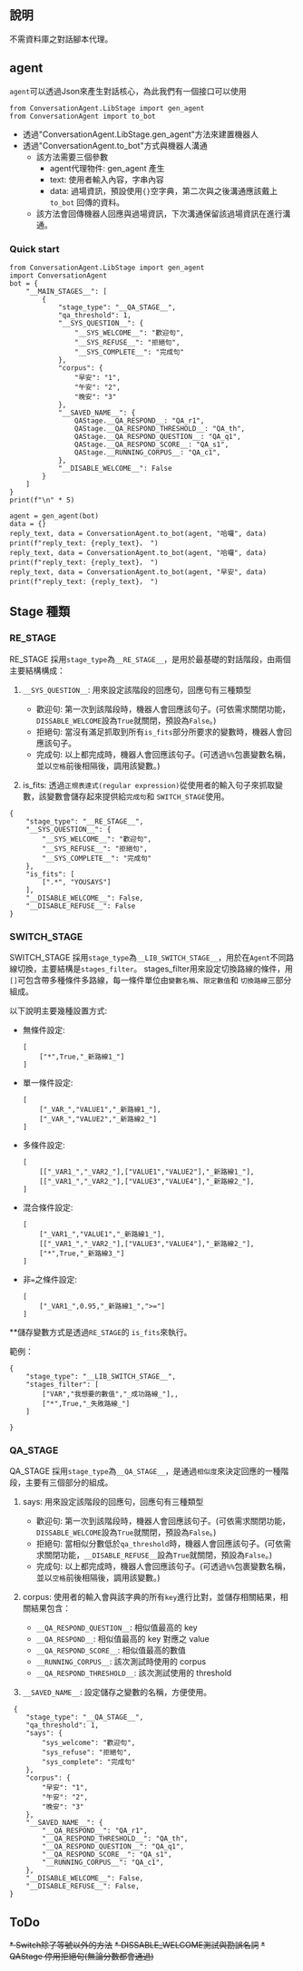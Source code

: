 ## 說明
不需資料庫之對話腳本代理。

## agent
`agent`可以透過Json來產生對話核心，為此我們有一個接口可以使用
```
from ConversationAgent.LibStage import gen_agent
from ConversationAgent import to_bot
```
- 透過"ConversationAgent.LibStage.gen_agent"方法來建置機器人
- 透過"ConversationAgent.to_bot"方式與機器人溝通
    - 該方法需要三個參數
        - agent代理物件: gen_agent 產生
        - text: 使用者輸入內容，字串內容
        - data: 過場資訊，預設使用`{}`空字典，第二次與之後溝通應該戴上 `to_bot` 回傳的資料。
    - 該方法會回傳機器人回應與過場資訊，下次溝通保留該過場資訊在進行溝通。
    
### Quick start
```
from ConversationAgent.LibStage import gen_agent
import ConversationAgent
bot = {
    "__MAIN_STAGES__": [
        {
            "stage_type": "__QA_STAGE__",
            "qa_threshold": 1,
            "__SYS_QUESTION__": {
                "__SYS_WELCOME__": "歡迎句",
                "__SYS_REFUSE__": "拒絕句",
                "__SYS_COMPLETE__": "完成句"
            },
            "corpus": {
                "早安": "1",
                "午安": "2",
                "晚安": "3"
            },
            "__SAVED_NAME__": {
                QAStage.__QA_RESPOND__: "QA_r1",
                QAStage.__QA_RESPOND_THRESHOLD__: "QA_th",
                QAStage.__QA_RESPOND_QUESTION__: "QA_q1",
                QAStage.__QA_RESPOND_SCORE__: "QA_s1",
                QAStage.__RUNNING_CORPUS__: "QA_c1",
            },
            "__DISABLE_WELCOME__": False
        }
    ]
}
print(f"\n" * 5)

agent = gen_agent(bot)
data = {}
reply_text, data = ConversationAgent.to_bot(agent, "哈囉", data)
print(f"reply_text: {reply_text}， ")
reply_text, data = ConversationAgent.to_bot(agent, "哈囉", data)
print(f"reply_text: {reply_text}， ")
reply_text, data = ConversationAgent.to_bot(agent, "早安", data)
print(f"reply_text: {reply_text}， ")
```

## Stage 種類
### RE_STAGE

RE_STAGE 採用`stage_type`為`__RE_STAGE__`，是用於最基礎的對話階段，由兩個主要結構構成：
1. `__SYS_QUESTION__`: 用來設定該階段的回應句，回應句有三種類型
   * 歡迎句: 第一次到該階段時，機器人會回應該句子。(可依需求關閉功能，`DISSABLE_WELCOME`設為`True`就關閉，預設為`False`。)
   * 拒絕句: 當沒有滿足抓取到所有`is_fits`部分所要求的變數時，機器人會回應該句子。
   * 完成句: 以上都完成時，機器人會回應該句子。(可透過`%%`包裹變數名稱，並以`空格`前後相隔後，調用該變數。)

2. is_fits: 透過`正規表達式(regular expression)`從使用者的輸入句子來抓取變數，該變數會儲存起來提供給`完成句`和 `SWITCH_STAGE`使用。


```
{
    "stage_type": "__RE_STAGE__",
    "__SYS_QUESTION__": {
        "__SYS_WELCOME__": "歡迎句",
        "__SYS_REFUSE__": "拒絕句",
        "__SYS_COMPLETE__": "完成句"
    },
    "is_fits": [
        [".*", "YOUSAYS"]
    ],
    "__DISABLE_WELCOME__": False,
    "__DISABLE_REFUSE__": False
}
```

### SWITCH_STAGE

SWITCH_STAGE 採用`stage_type`為`__LIB_SWITCH_STAGE__`，用於在`Agent`不同路線切換，主要結構是`stages_filter`。 stages_filter用來設定切換路線的條件，用`[]`可包含帶多種條件多路線，每一條件單位由`變數名稱`、`限定數值`和 `切換路線`三部分組成。

以下說明主要幾種設置方式:
* 無條件設定:
    ```
    [
        ["*",True,"_新路線1_"]
    ]
    ```
* 單一條件設定:
    ```
    [
        ["_VAR_","VALUE1","_新路線1_"],
        ["_VAR_","VALUE2","_新路線2_"]
    ]
    ```
* 多條件設定:
    ```
    [
        [["_VAR1_","_VAR2_"],["VALUE1","VALUE2"],"_新路線1_"],
        [["_VAR1_","_VAR2_"],["VALUE3","VALUE4"],"_新路線2_"],
    ]
    ```
* 混合條件設定:
    ```
    [
        ["_VAR1_","VALUE1","_新路線1_"],
        [["_VAR1_","_VAR2_"],["VALUE3","VALUE4"],"_新路線2_"],
        ["*",True,"_新路線3_"]
    ]
    ```
* 非`=`之條件設定:
    ```
    [
        ["_VAR1_",0.95,"_新路線1_",">="]
    ]
    ```
**儲存變數方式是透過`RE_STAGE`的 `is_fits`來執行。

範例：
```
{
    "stage_type": "__LIB_SWITCH_STAGE__",
    "stages_filter": [
        ["VAR","我想要的數值","_成功路線_"],,
        ["*",True,"_失敗路線_"]
    ]

}
```

### QA_STAGE
QA_STAGE 採用`stage_type`為`__QA_STAGE__`，是通過`相似度`來決定回應的一種階段，主要有三個部分的組成。
1. says: 用來設定該階段的回應句，回應句有三種類型
   * 歡迎句: 第一次到該階段時，機器人會回應該句子。(可依需求關閉功能，`DISSABLE_WELCOME`設為`True`就關閉，預設為`False`。)
   * 拒絕句: 當相似分數低於`qa_threshold`時，機器人會回應該句子。(可依需求關閉功能，`__DISABLE_REFUSE__`設為`True`就關閉，預設為`False`。)
   * 完成句: 以上都完成時，機器人會回應該句子。(可透過`%%`包裹變數名稱，並以`空格`前後相隔後，調用該變數。)

2. corpus: 使用者的輸入會與該字典的所有`key`進行比對，並儲存相關結果，相關結果包含：
    * `__QA_RESPOND_QUESTION__`: 相似值最高的 key
    * `__QA_RESPOND__`: 相似值最高的 key 對應之 value
    * `__QA_RESPOND_SCORE__`: 相似值最高的數值
    * `__RUNNING_CORPUS__`: 該次測試時使用的 corpus
    * `__QA_RESPOND_THRESHOLD__`: 該次測試使用的 threshold
    
3. `__SAVED_NAME__`: 設定儲存之變數的名稱，方便使用。


```
 {
    "stage_type": "__QA_STAGE__",
    "qa_threshold": 1,
    "says": {
        "sys_welcome": "歡迎句",
        "sys_refuse": "拒絕句",
        "sys_complete": "完成句"
    },
    "corpus": {
        "早安": "1",
        "午安": "2",
        "晚安": "3"
    },
    "__SAVED_NAME__": {
        "__QA_RESPOND__": "QA_r1",
        "__QA_RESPOND_THRESHOLD__": "QA_th",
        "__QA_RESPOND_QUESTION__": "QA_q1",
        "__QA_RESPOND_SCORE__": "QA_s1",
        "__RUNNING_CORPUS__": "QA_c1",
    },
    "__DISABLE_WELCOME__": False,
    "__DISABLE_REFUSE__": False,
}
```



## ToDo

~~* Switch除了等號以外的方法~~
~~* DISSABLE_WELCOME測試與勘誤名詞~~
~~* QAStage 停用拒絕句(無論分數都會通過)~~